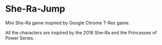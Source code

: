 # She-Ra-Jump
Mini She-Ra game inspired by Google Chrome T-Rex game.

All the characters are inspired by the 2018 She-Ra and the Princesses of Power Series.
